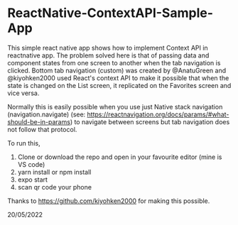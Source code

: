 # ReactNative-ContextAPI-Sample-App

This simple react native app shows how to implement Context API in reactnative app. The problem solved here is that of passing data and component states from one screen to another when the tab navigation is clicked.
Bottom tab navigation (custom) was created by @AnatuGreen and @kiyohken2000 used React's context API to make it possible that when the state is changed on the List screen, it replicated on the Favorites screen and vice versa.

Normally this is easily possible when you use just Native stack navigation (navigation.navigate) (see: https://reactnavigation.org/docs/params/#what-should-be-in-params) to navigate between screens but tab navigation does not follow that protocol.

To run this,
1. Clone or download the repo and open in your favourite editor (mine is VS code)
2. yarn install or npm install
3. expo start
4. scan qr code your phone

Thanks to https://github.com/kiyohken2000 for making this possible.

20/05/2022
